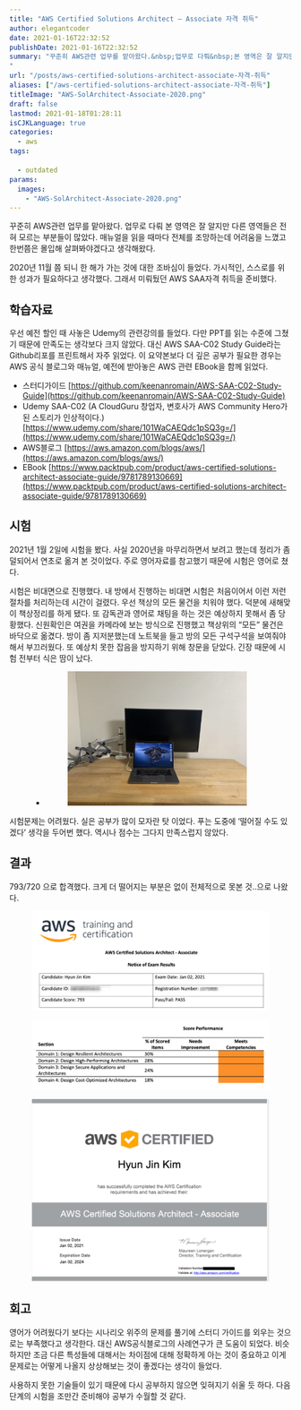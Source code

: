 ```yaml
---
title: "AWS Certified Solutions Architect – Associate 자격 취득"
author: elegantcoder
date: 2021-01-16T22:32:52
publishDate: 2021-01-16T22:32:52
summary: "꾸준히 AWS관련 업무를 맡아왔다.&nbsp;업무로 다뤄&nbsp;본 영역은 잘 알지만 다른 영역들은 전혀 모르는 부분들이 많았다. 매뉴얼을 읽을 때마다 전체를 조망하는데 어려움을 느꼈고 한번쯤은 몰입해 살펴봐야겠다고 생각해왔다. 2020년 11월 쯤 되니 한 해가 가는 것에 대한 조바심이 들었다. 가시적인,&nbsp;스스로를 위한 성과가 필요하다고 생각했다. 그래서 미뤄뒀던 AWS SAA자격 취득을 준비했다. 학습자료 우선 예전 할인 때 사놓은 Udemy의 관련강의를 [&hellip;]
"
url: "/posts/aws-certified-solutions-architect-associate-자격-취득"
aliases: ["/aws-certified-solutions-architect-associate-자격-취득"]
titleImage: "AWS-SolArchitect-Associate-2020.png"
draft: false
lastmod: 2021-01-18T01:28:11
isCJKLanguage: true
categories:
  - aws
tags:

  - outdated
params:
  images:
    - "AWS-SolArchitect-Associate-2020.png"
---
```

꾸준히 AWS관련 업무를 맡아왔다. 업무로 다뤄 본 영역은 잘 알지만 다른 영역들은 전혀 모르는 부분들이 많았다. 매뉴얼을 읽을 때마다 전체를 조망하는데 어려움을 느꼈고 한번쯤은 몰입해 살펴봐야겠다고 생각해왔다.

2020년 11월 쯤 되니 한 해가 가는 것에 대한 조바심이 들었다. 가시적인, 스스로를 위한 성과가 필요하다고 생각했다. 그래서 미뤄뒀던 AWS SAA자격 취득을 준비했다.

학습자료
----

우선 예전 할인 때 사놓은 Udemy의 관련강의를 들었다. 다만 PPT를 읽는 수준에 그쳤기 때문에 만족도는 생각보다 크지 않았다. 대신 AWS SAA-C02 Study Guide라는 Github리포를 프린트해서 자주 읽었다. 이 요약본보다 더 깊은 공부가 필요한 경우는 AWS 공식 블로그와 매뉴얼, 예전에 받아놓은 AWS 관련 EBook을 함께 읽었다.

-   스터디가이드 [https://github.com/keenanromain/AWS-SAA-C02-Study-Guide](https://github.com/keenanromain/AWS-SAA-C02-Study-Guide)
-   Udemy SAA-C02 (A CloudGuru 창업자, 변호사가 AWS Community Hero가 된 스토리가 인상적이다.) [https://www.udemy.com/share/101WaCAEQdc1pSQ3g=/](https://www.udemy.com/share/101WaCAEQdc1pSQ3g=/)
-   AWS블로그 [https://aws.amazon.com/blogs/aws/](https://aws.amazon.com/blogs/aws/)
-   EBook [https://www.packtpub.com/product/aws-certified-solutions-architect-associate-guide/9781789130669](https://www.packtpub.com/product/aws-certified-solutions-architect-associate-guide/9781789130669)

시험
--

2021년 1월 2일에 시험을 봤다. 사실 2020년을 마무리하면서 보려고 했는데 정리가 좀 덜되어서 연초로 옮겨 본 것이었다. 주로 영어자료를 참고했기 때문에 시험은 영어로 쳤다.

시험은 비대면으로 진행했다. 내 방에서 진행하는 비대면 시험은 처음이어서 이런 저런 절차를 처리하는데 시간이 걸렸다. 우선 책상의 모든 물건을 치워야 했다. 덕분에 새해맞이 책상정리를 하게 됐다. 또 감독관과 영어로 채팅을 하는 것은 예상하지 못해서 좀 당황했다. 신원확인은 여권을 카메라에 보는 방식으로 진행했고 책상위의 “모든” 물건은 바닥으로 옮겼다. 방이 좀 지저분했는데 노트북을 들고 방의 모든 구석구석을 보여줘야 해서 부끄러웠다. 또 예상치 못한 잡음을 방지하기 위해 창문을 닫았다. 긴장 때문에 시험 전부터 식은 땀이 났다.

<figure><ul class="blocks-gallery-grid"><li class="blocks-gallery-item"><figure><img src="IMG_1363-1024x768.jpg" alt="" data-id="730" data-full-url="https://elegantcoder.com/wp-content/uploads/2021/01/IMG_1363.jpg" data-link="https://elegantcoder.com/?attachment_id=730"></figure></li></ul></figure>

시험문제는 어려웠다. 실은 공부가 많이 모자란 탓 이었다. 푸는 도중에 ‘떨어질 수도 있겠다’ 생각을 두어번 했다. 역시나 점수는 그다지 만족스럽지 않았다.

결과
--

793/720 으로 합격했다. 크게 더 떨어지는 부분은 없이 전체적으로 못본 것..으로 나왔다.

<figure><img src="Pasted_Image_1_16_21__1_30_AM-1024x431.png" alt=""></figure>

<figure><img src="image-1-1024x299.png" alt=""></figure>

<figure><img src="Pasted_Image_1_16_21__1_33_AM-1024x787.png" alt=""></figure>

회고
--

영어가 어려웠다기 보다는 시나리오 위주의 문제를 풀기에 스터디 가이드를 외우는 것으로는 부족했다고 생각한다. 대신 AWS공식블로그의 사례연구가 큰 도움이 되었다. 비슷하지만 조금 다른 특성들에 대해서는 차이점에 대해 정확하게 아는 것이 중요하고 이게 문제로는 어떻게 나올지 상상해보는 것이 좋겠다는 생각이 들었다.

사용하지 못한 기술들이 있기 때문에 다시 공부하지 않으면 잊혀지기 쉬울 듯 하다. 다음 단계의 시험을 조만간 준비해야 공부가 수월할 것 같다.

